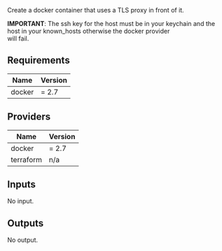Create a docker container that uses a TLS proxy in front of it.

**IMPORTANT**: The ssh key for the host must be in your keychain and the host in your known_hosts otherwise the docker provider  
will fail.

## Requirements

| Name | Version |
|------|---------|
| docker | = 2.7 |

## Providers

| Name | Version |
|------|---------|
| docker | = 2.7 |
| terraform | n/a |

## Inputs

No input.

## Outputs

No output.

